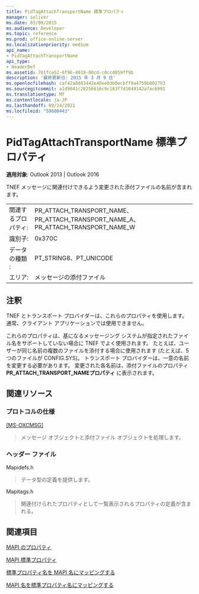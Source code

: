 ```yaml
---
title: PidTagAttachTransportName 標準プロパティ
manager: soliver
ms.date: 03/09/2015
ms.audience: Developer
ms.topic: reference
ms.prod: office-online-server
ms.localizationpriority: medium
api_name:
- PidTagAttachTransportName
api_type:
- HeaderDef
ms.assetid: 701fca52-0f96-4019-80cd-c0ccd059ff9b
description: '最終更新日: 2015 年 3 月 9 日'
ms.openlocfilehash: caf42a8d83442e40ee03b0ecbff9a4759b802793
ms.sourcegitcommit: a1d9041c20256616c9c183f7d1049142a7ac6991
ms.translationtype: MT
ms.contentlocale: ja-JP
ms.lasthandoff: 09/24/2021
ms.locfileid: "59600443"
---
```

# <a name="pidtagattachtransportname-canonical-property"></a>PidTagAttachTransportName 標準プロパティ

  
  
**適用対象**: Outlook 2013 | Outlook 2016 
  
TNEF メッセージに関連付けできるよう変更された添付ファイルの名前が含まれます。 
  
|||
|:-----|:-----|
|関連するプロパティ:  <br/> |PR_ATTACH_TRANSPORT_NAME、PR_ATTACH_TRANSPORT_NAME_A、PR_ATTACH_TRANSPORT_NAME_W  <br/> |
|識別子:  <br/> |0x370C  <br/> |
|データの種類 :   <br/> |PT_STRING8、PT_UNICODE  <br/> |
|エリア:  <br/> |メッセージの添付ファイル  <br/> |
   
## <a name="remarks"></a>注釈

TNEF とトランスポート プロバイダーは、これらのプロパティを使用します。 通常、クライアント アプリケーションでは使用できません。 
  
これらのプロパティは、基になるメッセージング システムが指定されたファイル名をサポートしていない場合に TNEF でよく使用されます。 たとえば、ユーザーが同じ名前の複数のファイルを添付する場合に使用されます (たとえば、5 つのファイルが CONFIG.SYS)。 トランスポート プロバイダーは、一意の名前を変更する必要があります。 変更された各名前は、添付ファイルのプロパティ **PR_ATTACH_TRANSPORT_NAMEプロパティ** に表示されます。 
  
## <a name="related-resources"></a>関連リソース

### <a name="protocol-specifications"></a>プロトコルの仕様

[[MS-OXCMSG]](https://msdn.microsoft.com/library/7fd7ec40-deec-4c06-9493-1bc06b349682%28Office.15%29.aspx)
  
> メッセージ オブジェクトと添付ファイル オブジェクトを処理します。
    
### <a name="header-files"></a>ヘッダー ファイル

Mapidefs.h
  
> データ型の定義を提供します。
    
Mapitags.h
  
> 関連付けられたプロパティとして一覧表示されるプロパティの定義が含まれる。
    
## <a name="see-also"></a>関連項目



[MAPI のプロパティ](mapi-properties.md)
  
[MAPI 標準プロパティ](mapi-canonical-properties.md)
  
[標準プロパティ名を MAPI 名にマッピングする](mapping-canonical-property-names-to-mapi-names.md)
  
[MAPI 名を標準プロパティ名にマッピングする](mapping-mapi-names-to-canonical-property-names.md)

